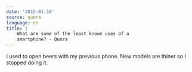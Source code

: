 ```yaml
---
date: '2015-01-10'
source: quora
language: en
title: |
    What are some of the least known uses of a
    smartphone? - Quora
---
```


I used to open beers with my previous phone. New models are thiner so I
stopped doing it.
